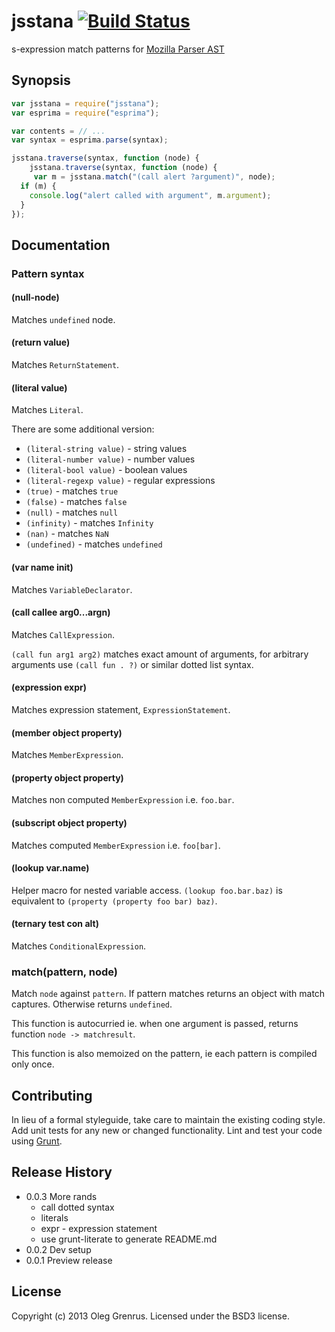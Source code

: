 # jsstana [![Build Status](https://secure.travis-ci.org/phadej/jsstana.png?branch=master)](http://travis-ci.org/phadej/jsstana)

s-expression match patterns for [Mozilla Parser AST](https://developer.mozilla.org/en-US/docs/SpiderMonkey/Parser_API)

## Synopsis

```javascript
var jsstana = require("jsstana");
var esprima = require("esprima");

var contents = // ...
var syntax = esprima.parse(syntax);

jsstana.traverse(syntax, function (node) {
    jsstana.traverse(syntax, function (node) {
     var m = jsstana.match("(call alert ?argument)", node);
  if (m) {
    console.log("alert called with argument", m.argument);
  }
});
```

## Documentation

### Pattern syntax

#### (null-node)

Matches `undefined` node.

#### (return value)

Matches `ReturnStatement`.

#### (literal value)

Matches `Literal`.

There are some additional version:
- `(literal-string value)` - string values
- `(literal-number value)` - number values
- `(literal-bool value)` - boolean values
- `(literal-regexp value)` - regular expressions
- `(true)` - matches `true`
- `(false)` - matches `false`
- `(null)` - matches `null`
- `(infinity)` - matches `Infinity`
- `(nan)` - matches `NaN`
- `(undefined)` - matches `undefined`

#### (var name init)

Matches `VariableDeclarator`.

#### (call callee arg0...argn)

Matches `CallExpression`.

`(call fun arg1 arg2)` matches exact amount of arguments,
for arbitrary arguments use
`(call fun . ?)` or similar dotted list syntax.

#### (expression expr)

Matches expression statement, `ExpressionStatement`.

#### (member object property)

Matches `MemberExpression`.

#### (property object property)

Matches non computed `MemberExpression` i.e. `foo.bar`.

#### (subscript object property)

Matches computed `MemberExpression` i.e. `foo[bar]`.

#### (lookup var.name)

Helper macro for nested variable access.
`(lookup foo.bar.baz)` is equivalent to `(property (property foo bar) baz)`.

#### (ternary test con alt)

Matches `ConditionalExpression`.

### match(pattern, node)

Match `node` against `pattern`.
If pattern matches returns an object with match captures.
Otherwise returns `undefined`.

This function is autocurried ie. when one argument is passed, returns function `node -> matchresult`.

This function is also memoized on the pattern, ie each pattern is compiled only once.

## Contributing

In lieu of a formal styleguide, take care to maintain the existing coding style.
Add unit tests for any new or changed functionality.
Lint and test your code using [Grunt](http://gruntjs.com/).

## Release History

- 0.0.3 More rands
  - call dotted syntax
  - literals
  - expr - expression statement
  - use grunt-literate to generate README.md
- 0.0.2 Dev setup
- 0.0.1 Preview release

## License

Copyright (c) 2013 Oleg Grenrus.
Licensed under the BSD3 license.


